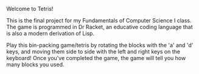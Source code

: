 Welcome to Tetris! 

This is the final project for my Fundamentals of Computer Science I class. The game is programmed in Dr Racket, an educative coding language that is also a modern derivation of Lisp. 

Play this bin-packing game/tetris by rotating the blocks with the 'a' and 'd' keys, and moving them side to side with the left and right keys on the keyboard! Once you've completed the game, the game will tell you how many blocks you used. 
